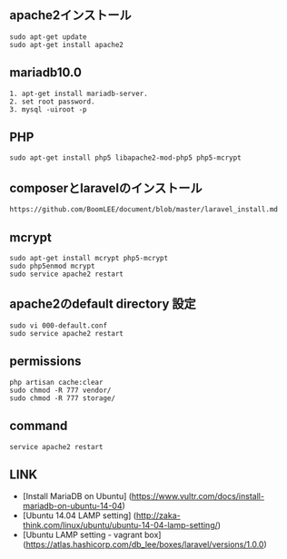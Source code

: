 ## apache2インストール
```
sudo apt-get update
sudo apt-get install apache2 
```
## mariadb10.0
```
1. apt-get install mariadb-server.
2. set root password.
3. mysql -uiroot -p
```

## PHP
```
sudo apt-get install php5 libapache2-mod-php5 php5-mcrypt
```

## composerとlaravelのインストール
```
https://github.com/BoomLEE/document/blob/master/laravel_install.md

```

## mcrypt
```
sudo apt-get install mcrypt php5-mcrypt
sudo php5enmod mcrypt
sudo service apache2 restart
```

## apache2のdefault directory 設定
```
sudo vi 000-default.conf
sudo service apache2 restart
```

## permissions
```
php artisan cache:clear
sudo chmod -R 777 vendor/
sudo chmod -R 777 storage/

```

## command
```
service apache2 restart
```

## LINK
- [Install MariaDB on Ubuntu]
(https://www.vultr.com/docs/install-mariadb-on-ubuntu-14-04)
- [Ubuntu 14.04 LAMP setting]
(http://zaka-think.com/linux/ubuntu/ubuntu-14-04-lamp-setting/)
- [Ubuntu LAMP setting - vagrant box]
(https://atlas.hashicorp.com/db_lee/boxes/laravel/versions/1.0.0)
